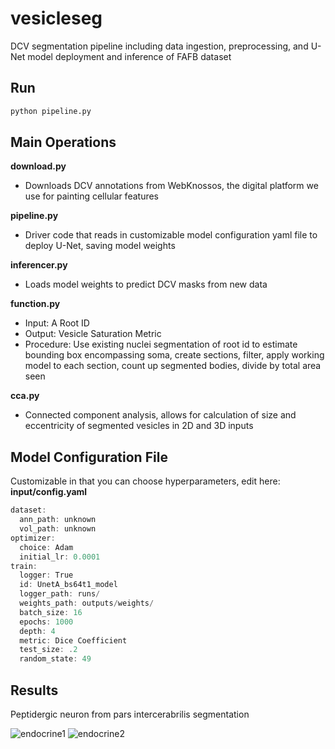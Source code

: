# vesicleseg
DCV segmentation pipeline including data ingestion, preprocessing, and U-Net model deployment and inference of FAFB dataset

## Run

```bash
python pipeline.py
```

## Main Operations

**download.py** 
  
  - Downloads DCV annotations from WebKnossos, the digital platform we use for painting cellular features 

**pipeline.py**

  - Driver code that reads in customizable model configuration yaml file to deploy U-Net, saving model weights

**inferencer.py**
  
  - Loads model weights to predict DCV masks from new data

**function.py**

  - Input: A Root ID
  - Output: Vesicle Saturation Metric
  - Procedure: Use existing nuclei segmentation of root id to estimate bounding box encompassing soma, create sections, filter, apply working model to each section, count up segmented bodies, divide by total area seen

**cca.py**

  - Connected component analysis, allows for calculation of size and eccentricity of segmented vesicles in 2D and 3D inputs

## Model Configuration File
  Customizable in that you can choose hyperparameters, edit here: **input/config.yaml**

```jsx
dataset:
  ann_path: unknown
  vol_path: unknown
optimizer:
  choice: Adam
  initial_lr: 0.0001
train:
  logger: True
  id: UnetA_bs64t1_model
  logger_path: runs/
  weights_path: outputs/weights/
  batch_size: 16
  epochs: 1000
  depth: 4
  metric: Dice Coefficient
  test_size: .2
  random_state: 49
```

## Results

Peptidergic neuron from pars intercerabrilis segmentation

![endocrine1](https://github.com/azatian/vesicleseg/assets/9220290/3767b4af-be98-4012-9f96-6ea3f62b9df2)
![endocrine2](https://github.com/azatian/vesicleseg/assets/9220290/f9920d8c-1194-4505-a6e5-37f47202acfe)



